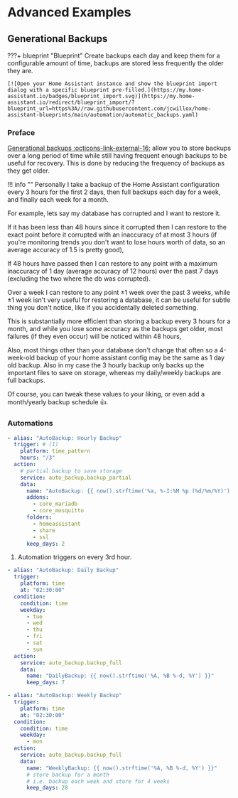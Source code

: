 # Advanced Examples

## Generational Backups

???+ blueprint "Blueprint"
    Create backups each day and keep them for a configurable amount of time, backups are stored less frequently the older they are.

    [![Open your Home Assistant instance and show the blueprint import dialog with a specific blueprint pre-filled.](https://my.home-assistant.io/badges/blueprint_import.svg)](https://my.home-assistant.io/redirect/blueprint_import/?blueprint_url=https%3A//raw.githubusercontent.com/jcwillox/home-assistant-blueprints/main/automation/automatic_backups.yaml)

### Preface

[Generational backups :octicons-link-external-16:](https://en.wikipedia.org/wiki/Backup_rotation_scheme#Grandfather-father-son) allow you to store backups over a long period of time while still having frequent enough backups to be useful for recovery. This is done by reducing the frequency of backups as they get older. <br>

!!! info ""
    Personally I take a backup of the Home Assistant configuration every 3 hours for the first 2 days, then full backups each day for a week, and finally each week for a month.

For example, lets say my database has corrupted and I want to restore it.

If it has been less than 48 hours since it corrupted then I can restore to the exact point before it corrupted with an inaccuracy of at most 3 hours (if you're monitoring trends you don't want to lose hours worth of data, so an average accuracy of 1.5 is pretty good),

If 48 hours have passed then I can restore to any point with a maximum inaccuracy of 1 day (average accuracy of 12 hours) over the past 7 days (excluding the two where the db was corrupted).

Over a week I can restore to any point ±1 week over the past 3 weeks, while ±1 week isn't very useful for restoring a database, it can be useful for subtle thing you don't notice, like if you accidentally deleted something.

This is substantially more efficient than storing a backup every 3 hours for a month, and while you lose some accuracy as the backups get older, most failures (if they even occur) will be noticed within 48 hours,

Also, most things other than your database don't change that often so a 4-week-old backup of your home assistant config may be the same as 1 day old backup.
Also in my case the 3 hourly backup only backs up the important files to save on storage, whereas my daily/weekly backups are full backups.

Of course, you can tweak these values to your liking, or even add a month/yearly backup schedule :thumbsup:.

### Automations

```yaml title="Partial backup every 3 hours"
- alias: "AutoBackup: Hourly Backup"
  trigger: # (1)
    platform: time_pattern
    hours: "/3"
  action:
    # partial backup to save storage
    service: auto_backup.backup_partial 
    data:
      name: "AutoBackup: {{ now().strftime('%a, %-I:%M %p (%d/%m/%Y)') }}"
      addons:
        - core_mariadb
        - core_mosquitto
      folders:
        - homeassistant
        - share
        - ssl
      keep_days: 2
```

1. Automation triggers on every 3rd hour.

```yaml title="Full backup every day except Mondays"
- alias: "AutoBackup: Daily Backup"
  trigger:
    platform: time
    at: "02:30:00"
  condition:
    condition: time
    weekday:
      - tue
      - wed
      - thu
      - fri
      - sat
      - sun
  action:
    service: auto_backup.backup_full
    data:
      name: "DailyBackup: {{ now().strftime('%A, %B %-d, %Y') }}"
      keep_days: 7
```

```yaml title="Full backup every Monday"
- alias: "AutoBackup: Weekly Backup"
  trigger:
    platform: time
    at: "02:30:00"
  condition:
    condition: time
    weekday:
      - mon
  action:
    service: auto_backup.backup_full
    data:
      name: "WeeklyBackup: {{ now().strftime('%A, %B %-d, %Y') }}"
      # store backup for a month
      # i.e. backup each week and store for 4 weeks
      keep_days: 28
```
